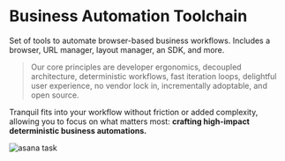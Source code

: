 # Business Automation Toolchain

Set of tools to automate browser-based business workflows. Includes a browser, URL manager, layout manager, an SDK, and more.

> Our core principles are developer ergonomics, decoupled architecture, deterministic workflows, fast iteration loops, delightful user experience, no vendor lock in, incrementally adoptable, and open source.

Tranquil fits into your workflow without friction or added complexity, allowing you to focus on what matters most: **crafting high-impact deterministic business automations.**

<!-- Website: [tranquilhq.dev](https://www.tranquillabs.dev/) -->

![asana task](asana-task.png)
